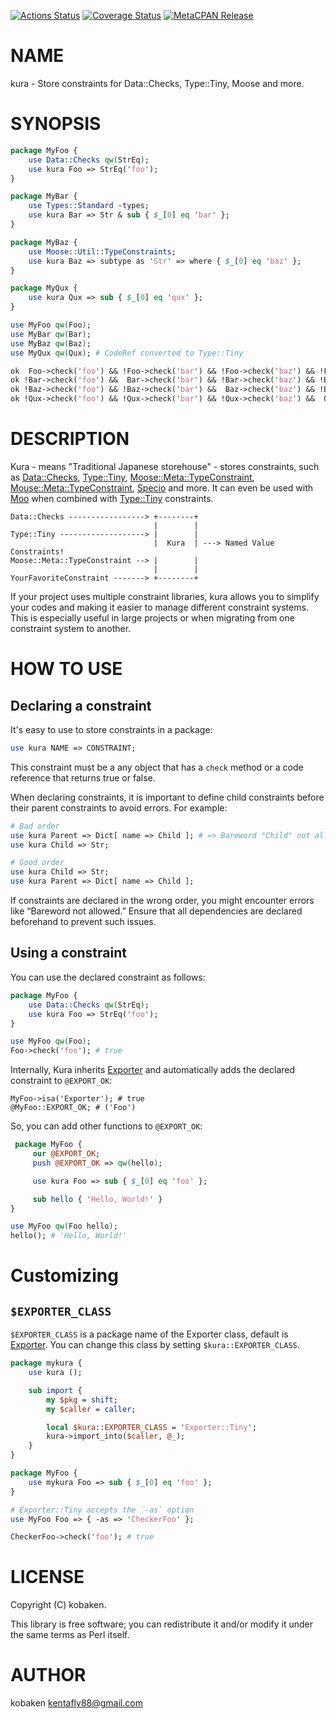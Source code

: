 [![Actions Status](https://github.com/kfly8/kura/actions/workflows/test.yml/badge.svg)](https://github.com/kfly8/kura/actions) [![Coverage Status](https://img.shields.io/coveralls/kfly8/kura/main.svg?style=flat)](https://coveralls.io/r/kfly8/kura?branch=main) [![MetaCPAN Release](https://badge.fury.io/pl/kura.svg)](https://metacpan.org/release/kura)
# NAME

kura - Store constraints for Data::Checks, Type::Tiny, Moose and more.

# SYNOPSIS

```perl
package MyFoo {
    use Data::Checks qw(StrEq);
    use kura Foo => StrEq('foo');
}

package MyBar {
    use Types::Standard -types;
    use kura Bar => Str & sub { $_[0] eq 'bar' };
}

package MyBaz {
    use Moose::Util::TypeConstraints;
    use kura Baz => subtype as 'Str' => where { $_[0] eq 'baz' };
}

package MyQux {
    use kura Qux => sub { $_[0] eq 'qux' };
}

use MyFoo qw(Foo);
use MyBar qw(Bar);
use MyBaz qw(Baz);
use MyQux qw(Qux); # CodeRef converted to Type::Tiny

ok  Foo->check('foo') && !Foo->check('bar') && !Foo->check('baz') && !Foo->check('qux');
ok !Bar->check('foo') &&  Bar->check('bar') && !Bar->check('baz') && !Bar->check('qux');
ok !Baz->check('foo') && !Baz->check('bar') &&  Baz->check('baz') && !Baz->check('qux');
ok !Qux->check('foo') && !Qux->check('bar') && !Qux->check('baz') &&  Qux->check('qux');
```

# DESCRIPTION

Kura - means "Traditional Japanese storehouse" - stores constraints, such as [Data::Checks](https://metacpan.org/pod/Data%3A%3AChecks), [Type::Tiny](https://metacpan.org/pod/Type%3A%3ATiny), [Moose::Meta::TypeConstraint](https://metacpan.org/pod/Moose%3A%3AMeta%3A%3ATypeConstraint), [Mouse::Meta::TypeConstraint](https://metacpan.org/pod/Mouse%3A%3AMeta%3A%3ATypeConstraint), [Specio](https://metacpan.org/pod/Specio) and more. It can even be used with [Moo](https://metacpan.org/pod/Moo) when combined with [Type::Tiny](https://metacpan.org/pod/Type%3A%3ATiny) constraints.

```
Data::Checks -----------------> +--------+
                                |        |
Type::Tiny -------------------> |        |
                                |  Kura  | ---> Named Value Constraints!
Moose::Meta::TypeConstraint --> |        |
                                |        |
YourFavoriteConstraint -------> +--------+
```

If your project uses multiple constraint libraries, kura allows you to simplify your codes and making it easier to manage different constraint systems. This is especially useful in large projects or when migrating from one constraint system to another.

# HOW TO USE

## Declaring a constraint

It's easy to use to store constraints in a package:

```perl
use kura NAME => CONSTRAINT;
```

This constraint must be a any object that has a `check` method or a code reference that returns true or false.

When declaring constraints, it is important to define child constraints before their parent constraints to avoid errors. For example:

```perl
# Bad order
use kura Parent => Dict[ name => Child ]; # => Bareword "Child" not allowed
use kura Child => Str;

# Good order
use kura Child => Str;
use kura Parent => Dict[ name => Child ];
```

If constraints are declared in the wrong order, you might encounter errors like “Bareword not allowed.” Ensure that all dependencies are declared beforehand to prevent such issues.

## Using a constraint

You can use the declared constraint as follows:

```perl
package MyFoo {
    use Data::Checks qw(StrEq);
    use kura Foo => StrEq('foo');
}

use MyFoo qw(Foo);
Foo->check('foo'); # true
```

Internally, Kura inherits [Exporter](https://metacpan.org/pod/Exporter) and automatically adds the declared constraint to `@EXPORT_OK`:

```
MyFoo->isa('Exporter'); # true
@MyFoo::EXPORT_OK; # ('Foo')
```

So, you can add other functions to `@EXPORT_OK`:

```perl
 package MyFoo {
     our @EXPORT_OK;
     push @EXPORT_OK => qw(hello);

     use kura Foo => sub { $_[0] eq 'foo' };

     sub hello { 'Hello, World!' }
}

use MyFoo qw(Foo hello);
hello(); # 'Hello, World!'
```

# Customizing

## `$EXPORTER_CLASS`

`$EXPORTER_CLASS` is a package name of the Exporter class, default is [Exporter](https://metacpan.org/pod/Exporter).
You can change this class by setting `$kura::EXPORTER_CLASS`.

```perl
package mykura {
    use kura ();

    sub import {
        my $pkg = shift;
        my $caller = caller;

        local $kura::EXPORTER_CLASS = 'Exporter::Tiny';
        kura->import_into($caller, @_);
    }
}

package MyFoo {
    use mykura Foo => sub { $_[0] eq 'foo' };
}

# Exporter::Tiny accepts the `-as` option
use MyFoo Foo => { -as => 'CheckerFoo' };

CheckerFoo->check('foo'); # true
```

# LICENSE

Copyright (C) kobaken.

This library is free software; you can redistribute it and/or modify
it under the same terms as Perl itself.

# AUTHOR

kobaken <kentafly88@gmail.com>
